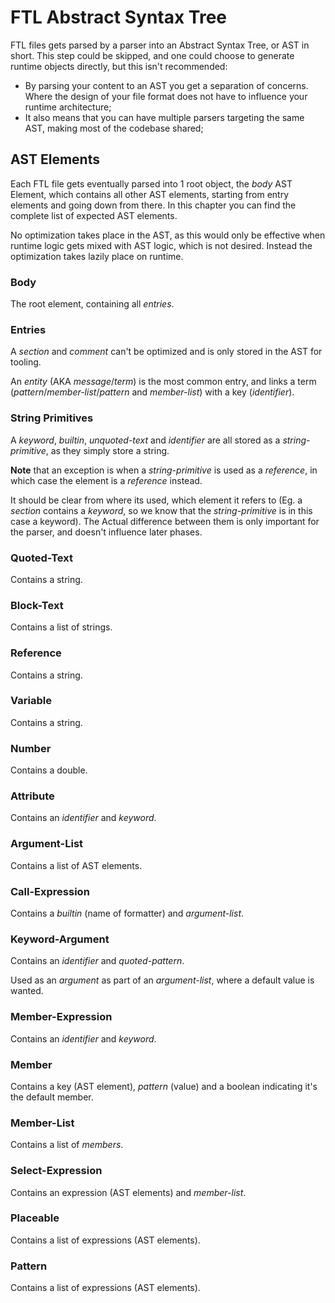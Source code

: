 # FTL Abstract Syntax Tree

FTL files gets parsed by a parser into an Abstract Syntax Tree, or AST in short.
This step could be skipped, and one could choose to generate runtime objects directly,
but this isn't recommended:

+ By parsing your content to an AST you get a separation of concerns. Where the design of your file format does not have to influence your runtime architecture;
+ It also means that you can have multiple parsers targeting the same AST, making most of the codebase shared;

## AST Elements

Each FTL file gets eventually parsed into 1 root object, the _body_ AST Element, which contains all other AST elements, starting from entry elements and going down from there. In this chapter you can find the complete list of expected AST elements.

No optimization takes place in the AST, as this would only be effective when runtime logic gets mixed with AST logic, which is not desired.
Instead the optimization takes lazily place on runtime.

### Body

The root element, containing all _entries_.

### Entries

A _section_ and _comment_ can't be optimized and is only stored in the AST for tooling.

An _entity_ (AKA _message_/_term_) is the most common entry,
and links a term (_pattern_/_member-list_/_pattern_ and _member-list_) with a key (_identifier_).

### String Primitives

A _keyword_, _builtin_, _unquoted-text_ and _identifier_
are all stored as a _string-primitive_, as they simply store a string.

**Note** that an exception is when a _string-primitive_ is used as a _reference_,
in which case the element is a _reference_ instead.

It should be clear from where its used, which element it refers to
(Eg. a _section_ contains a _keyword_, so we know that the _string-primitive_ is in this case a keyword).
The Actual difference between them is only important for the parser, and doesn't influence later phases.

### Quoted-Text

Contains a string.

### Block-Text

Contains a list of strings.

### Reference

Contains a string.

### Variable

Contains a string.

### Number

Contains a double.

### Attribute

Contains an _identifier_ and _keyword_.

### Argument-List

Contains a list of AST elements.

### Call-Expression

Contains a _builtin_ (name of formatter) and _argument-list_.

### Keyword-Argument

Contains an _identifier_ and _quoted-pattern_.

Used as an _argument_ as part of an _argument-list_, where a default value is wanted.

### Member-Expression

Contains an _identifier_ and _keyword_.

### Member

Contains a key (AST element), _pattern_ (value) and a boolean indicating it's the default member.

### Member-List

Contains a list of _members_.

### Select-Expression

Contains an expression (AST elements) and _member-list_.

### Placeable

Contains a list of expressions (AST elements).

### Pattern

Contains a list of expressions (AST elements).

